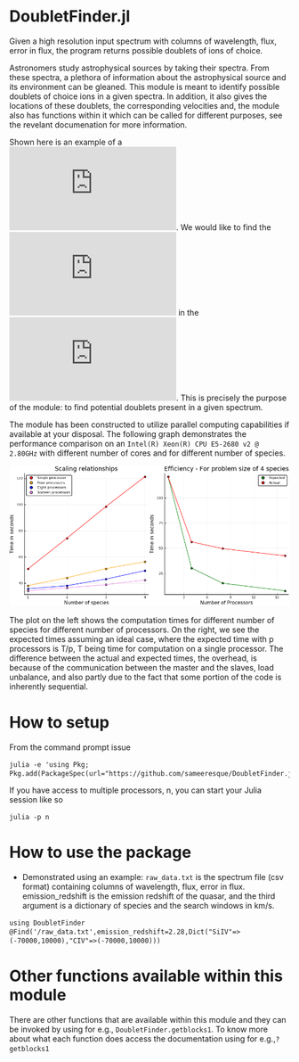 # DoubletFinder.jl
Given a high resolution input spectrum with columns of wavelength, flux, error in flux, the program returns possible doublets of ions of choice.

Astronomers study astrophysical sources by taking their spectra. From these spectra, a plethora of information about the astrophysical source and its environment can be gleaned. This module is meant to identify possible doublets of choice ions in a given spectra. In addition, it also gives the locations of these doublets, the corresponding velocities and, the module also has functions within it which can be called for different purposes, see the revelant documenation for more information.

Shown here is an example of a ![high resolution spectrum](https://github.com/sameeresque/DoubletFinder.jl/blob/master/examples/norm_spec.pdf). We would like to find the ![needles](https://github.com/sameeresque/DoubletFinder.jl/blob/master/examples/Merged_doublets.pdf) in the ![haystack](https://github.com/sameeresque/DoubletFinder.jl/blob/master/examples/norm_spec.pdf). This is precisely the purpose of the module: to find potential doublets present in a given spectrum.

The module has been constructed to utilize parallel computing capabilities if available at your disposal. The following graph demonstrates the performance comparison on an `Intel(R) Xeon(R) CPU E5-2680 v2 @ 2.80GHz` with different number of cores and for different number of species.

![performance](https://github.com/sameeresque/DoubletFinder.jl/blob/master/examples/comparison.png)

The plot on the left shows the computation times for different number of species for different number of processors. On the right, we see the expected times assuming an ideal case, where the expected time with p processors is T/p, T being time for computation on a single processor. The difference between the actual and expected times, the overhead, is because of the communication between the master and the slaves, load unbalance, and also partly due to the fact that some portion of the code is inherently sequential. 

# How to setup 

From the command prompt issue 
```
julia -e 'using Pkg; Pkg.add(PackageSpec(url="https://github.com/sameeresque/DoubletFinder.jl.git"))'
```
If you have access to multiple processors, n, you can start your Julia session like so

```
julia -p n
```

# How to use the package 
- Demonstrated using an example: `raw_data.txt` is the spectrum file (csv format) containing columns of wavelength, flux, error in flux. emission_redshift is the emission redshift of the quasar, and the third argument is a dictionary of species and the search windows in km/s.
```
using DoubletFinder
@Find('/raw_data.txt',emission_redshift=2.28,Dict("SiIV"=>(-70000,10000),"CIV"=>(-70000,10000)))
```

# Other functions available within this module

There are other functions that are available within this module and they can be invoked by using for e.g., `DoubletFinder.getblocks1`. To know more about what each function does access the documentation using for e.g.,`?getblocks1`


